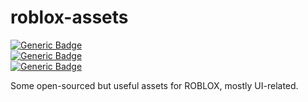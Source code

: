 # roblox-assets
[![Generic Badge](https://img.shields.io/badge/Status-Active-673AB7.svg)]()    
[![Generic Badge](https://img.shields.io/badge/Language-Lua-2196F3.svg)]()    
[![Generic Badge](https://img.shields.io/badge/License-MIT-A31F34.svg)]()

Some open-sourced but useful assets for ROBLOX, mostly UI-related.
